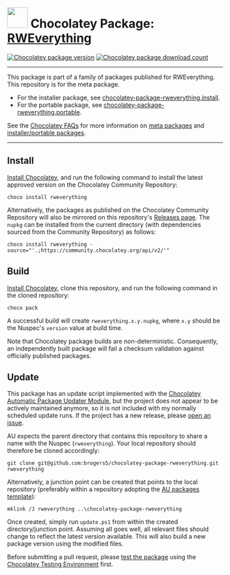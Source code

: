 ﻿# <img src="https://cdn.jsdelivr.net/gh/brogers5/chocolatey-package-rweverything@82c0cd66ba0a50b1925007c2bf0972b934dccb47/rweverything.png" width="48" height="48"/> Chocolatey Package: [RWEverything](https://community.chocolatey.org/packages/rweverything/)

[![Chocolatey package version](https://img.shields.io/chocolatey/v/rweverything.svg)](https://community.chocolatey.org/packages/rweverything/)
[![Chocolatey package download count](https://img.shields.io/chocolatey/dt/rweverything.svg)](https://community.chocolatey.org/packages/rweverything/)

---

This package is part of a family of packages published for RWEverything. This repository is for the meta package.

* For the installer package, see [chocolatey-package-rweverything.install](https://github.com/brogers5/chocolatey-package-rweverything.install).
* For the portable package, see [chocolatey-package-rweverything.portable](https://github.com/brogers5/chocolatey-package-rweverything.portable).

See the [Chocolatey FAQs](https://docs.chocolatey.org/en-us/faqs) for more information on [meta packages](https://docs.chocolatey.org/en-us/faqs#what-is-the-difference-between-packages-no-suffix-as-compared-to.install.portable) and [installer/portable packages](https://docs.chocolatey.org/en-us/faqs#what-distinction-does-chocolatey-make-between-an-installable-and-a-portable-application).

---

## Install

[Install Chocolatey](https://chocolatey.org/install), and run the following command to install the latest approved version on the Chocolatey Community Repository:

```shell
choco install rweverything
```

Alternatively, the packages as published on the Chocolatey Community Repository will also be mirrored on this repository's [Releases page](https://github.com/brogers5/chocolatey-package-rweverything/releases). The `nupkg` can be installed from the current directory (with dependencies sourced from the Community Repository) as follows:

```shell
choco install rweverything -source="'.;https://community.chocolatey.org/api/v2/'"
```

## Build

[Install Chocolatey](https://chocolatey.org/install), clone this repository, and run the following command in the cloned repository:

```shell
choco pack
```

A successful build will create `rweverything.x.y.nupkg`, where `x.y` should be the Nuspec's `version` value at build time.

Note that Chocolatey package builds are non-deterministic. Consequently, an independently built package will fail a checksum validation against officially published packages.

## Update

This package has an update script implemented with the [Chocolatey Automatic Package Updater Module](https://github.com/majkinetor/au), but the project does not appear to be actively maintained anymore, so it is not included with my normally scheduled update runs. If the project has a new release, please [open an issue](https://github.com/brogers5/chocolatey-package-rweverything/issues).

AU expects the parent directory that contains this repository to share a name with the Nuspec (`rweverything`). Your local repository should therefore be cloned accordingly:

```shell
git clone git@github.com:brogers5/chocolatey-package-rweverything.git rweverything
```

Alternatively, a junction point can be created that points to the local repository (preferably within a repository adopting the [AU packages template](https://github.com/majkinetor/au-packages-template)):

```shell
mklink /J rweverything ..\chocolatey-package-rweverything
```

Once created, simply run `update.ps1` from within the created directory/junction point. Assuming all goes well, all relevant files should change to reflect the latest version available. This will also build a new package version using the modified files.

Before submitting a pull request, please [test the package](https://docs.chocolatey.org/en-us/community-repository/moderation/package-verifier#steps-for-each-package) using the [Chocolatey Testing Environment](https://github.com/chocolatey-community/chocolatey-test-environment) first.
